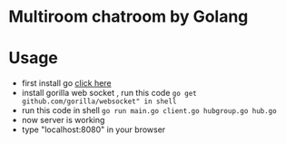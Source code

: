 <h1>Multiroom chatroom by Golang</h1>


<h1>Usage</h1>
<ul>
<li>
first install go <a href="https://golang.org/dl/">click here</a>
</li>
<li>
install gorilla web socket , run this code <code>go get github.com/gorilla/websocket" in shell</code>
</li>
<li>
run this code in shell <code>go run main.go client.go hubgroup.go hub.go</code>
</li>
<li>
now server is working 
</li>
<li>
type "localhost:8080" in your browser
</li>
</ul>

